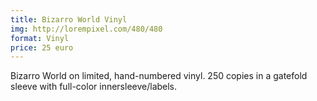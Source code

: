 ```yaml
---
title: Bizarro World Vinyl
img: http://lorempixel.com/480/480
format: Vinyl
price: 25 euro
---
```


Bizarro World on limited, hand-numbered vinyl. 250 copies in a gatefold sleeve with full-color innersleeve/labels.